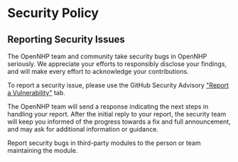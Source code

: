 # Security Policy

## Reporting Security Issues

The OpenNHP team and community take security bugs in OpenNHP seriously. We appreciate your efforts to responsibly disclose your findings, and will make every effort to acknowledge your contributions.

To report a security issue, please use the GitHub Security Advisory ["Report a Vulnerability"](https://github.com/opennhp/opennhp/security/advisories/new) tab.

The OpenNHP team will send a response indicating the next steps in handling your report. After the initial reply to your report, the security team will keep you informed of the progress towards a fix and full announcement, and may ask for additional information or guidance.

Report security bugs in third-party modules to the person or team maintaining the module. 

